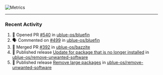 ![Metrics](https://metrics.lecoq.io/KyleGospo?template=classic&base=header%2C%20activity%2C%20community%2C%20repositories%2C%20metadata&base.indepth=false&base.hireable=false&base.skip=false&config.timezone=America%2FLos_Angeles)

---
### Recent Activity
<!--START_SECTION:activity-->
1. 💪 Opened PR [#540](https://github.com/ublue-os/bluefin/pull/540) in [ublue-os/bluefin](https://github.com/ublue-os/bluefin)
2. 🗣 Commented on [#499](https://github.com/ublue-os/bluefin/issues/499#issuecomment-1741707135) in [ublue-os/bluefin](https://github.com/ublue-os/bluefin)
3. 🎉 Merged PR [#392](https://github.com/ublue-os/bazzite/pull/392) in [ublue-os/bazzite](https://github.com/ublue-os/bazzite)
4. 🚀 Published release [Update for package that is no longer installed](https://github.com/ublue-os/remove-unwanted-software/releases/tag/v3) in [ublue-os/remove-unwanted-software](https://github.com/ublue-os/remove-unwanted-software)
5. 🚀 Published release [Remove large packages](https://github.com/ublue-os/remove-unwanted-software/releases/tag/v2) in [ublue-os/remove-unwanted-software](https://github.com/ublue-os/remove-unwanted-software)
<!--END_SECTION:activity-->
